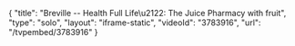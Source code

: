 {
    "title": "Breville -- Health Full Life\u2122: The Juice Pharmacy with fruit",
    "type": "solo",
    "layout": "iframe-static",
    "videoId": "3783916",
    "url": "\/tvpembed\/3783916"
}